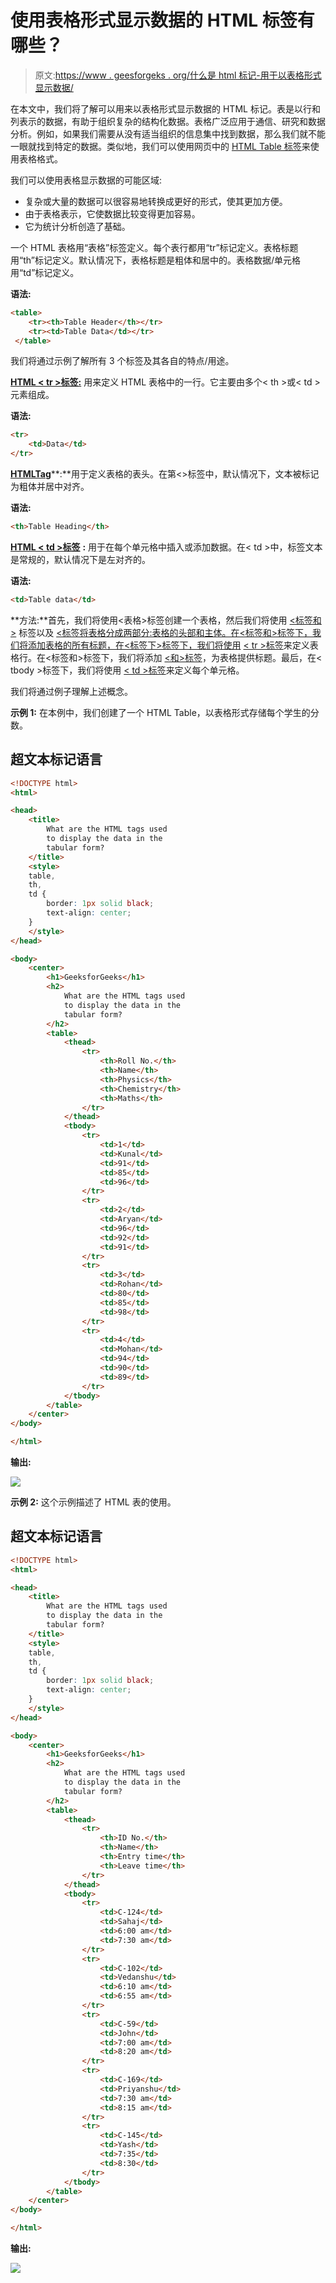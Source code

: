 # 使用表格形式显示数据的 HTML 标签有哪些？

> 原文:[https://www . geesforgeks . org/什么是 html 标记-用于以表格形式显示数据/](https://www.geeksforgeeks.org/what-are-the-html-tags-used-to-display-the-data-in-the-tabular-form/)

在本文中，我们将了解可以用来以表格形式显示数据的 HTML 标记。表是以行和列表示的数据，有助于组织复杂的结构化数据。表格广泛应用于通信、研究和数据分析。例如，如果我们需要从没有适当组织的信息集中找到数据，那么我们就不能一眼就找到特定的数据。类似地，我们可以使用网页中的 [HTML Table 标签](https://www.geeksforgeeks.org/html-tables/)来使用表格格式。

我们可以使用表格显示数据的可能区域:

*   复杂或大量的数据可以很容易地转换成更好的形式，使其更加方便。
*   由于表格表示，它使数据比较变得更加容易。
*   它为统计分析创造了基础。

一个 HTML 表格用“表格”标签定义。每个表行都用“tr”标记定义。表格标题用“th”标记定义。默认情况下，表格标题是粗体和居中的。表格数据/单元格用“td”标记定义。

**语法:**

```html
<table>
    <tr><th>Table Header</th></tr>
    <tr><td>Table Data</td></tr>
 </table>
```

我们将通过示例了解所有 3 个标签及其各自的特点/用途。

[**HTML < tr >标签:**](https://www.geeksforgeeks.org/html-tr-tag/) 用来定义 HTML 表格中的一行。它主要由多个< th >或< td >元素组成。

**语法:**

```html
<tr>
    <td>Data</td>
</tr>
```

[**HTML<th>Tag**](https://www.geeksforgeeks.org/html-th-tag/)**:**用于定义表格的表头。在第<>标签中，默认情况下，文本被标记为粗体并居中对齐。

**语法:**

```html
<th>Table Heading</th>
```

[**HTML < td >标签**](https://www.geeksforgeeks.org/html-td-align-attribute/) **:** 用于在每个单元格中插入或添加数据。在< td >中，标签文本是常规的，默认情况下是左对齐的。

**语法:**

```html
<td>Table data</td>
```

**方法:**首先，我们将使用<表格>标签创建一个表格，然后我们将使用 [<标签和>](https://www.geeksforgeeks.org/html-thead-tag/) 标签以及 [<标签将表格分成两部分:表格的头部和主体。在<标签和>标签下，我们将添加表格的所有标题，在<标签下>标签下，我们将使用](https://www.geeksforgeeks.org/html-tbody-tag/#:~:text=The%20tag%20in%20HTML,%3E%20and%20tags.) [< tr >标签](https://www.geeksforgeeks.org/html-tr-tag/)来定义表格行。在<标签和>标签下，我们将添加 [<和>标签](https://www.geeksforgeeks.org/html-th-tag/)，为表格提供标题。最后，在< tbody >标签下，我们将使用 [< td >标签](https://www.geeksforgeeks.org/html-td-tag/)来定义每个单元格。

我们将通过例子理解上述概念。

**示例 1:** 在本例中，我们创建了一个 HTML Table，以表格形式存储每个学生的分数。

## 超文本标记语言

```html
<!DOCTYPE html>
<html>

<head>
    <title>
        What are the HTML tags used 
        to display the data in the 
        tabular form?
    </title>
    <style>
    table,
    th,
    td {
        border: 1px solid black;
        text-align: center;
    }
    </style>
</head>

<body>
    <center>
        <h1>GeeksforGeeks</h1>
        <h2>
            What are the HTML tags used 
            to display the data in the 
            tabular form?
        </h2>
        <table>
            <thead>
                <tr>
                    <th>Roll No.</th>
                    <th>Name</th>
                    <th>Physics</th>
                    <th>Chemistry</th>
                    <th>Maths</th>
                </tr>
            </thead>
            <tbody>
                <tr>
                    <td>1</td>
                    <td>Kunal</td>
                    <td>91</td>
                    <td>85</td>
                    <td>96</td>
                </tr>
                <tr>
                    <td>2</td>
                    <td>Aryan</td>
                    <td>96</td>
                    <td>92</td>
                    <td>91</td>
                </tr>
                <tr>
                    <td>3</td>
                    <td>Rohan</td>
                    <td>80</td>
                    <td>85</td>
                    <td>98</td>
                </tr>
                <tr>
                    <td>4</td>
                    <td>Mohan</td>
                    <td>94</td>
                    <td>90</td>
                    <td>89</td>
                </tr>
            </tbody>
        </table>
    </center>
</body>

</html>
```

**输出:**

![](img/3d6c14d7452a1118320ac7816651ae6a.png)

**示例 2:** 这个示例描述了 HTML 表的使用。

## 超文本标记语言

```html
<!DOCTYPE html>
<html>

<head>
    <title>
        What are the HTML tags used 
        to display the data in the 
        tabular form?
    </title>
    <style>
    table,
    th,
    td {
        border: 1px solid black;
        text-align: center;
    }
    </style>
</head>

<body>
    <center>
        <h1>GeeksforGeeks</h1>
        <h2> 
            What are the HTML tags used 
            to display the data in the 
            tabular form?
        </h2>
        <table>
            <thead>
                <tr>
                    <th>ID No.</th>
                    <th>Name</th>
                    <th>Entry time</th>
                    <th>Leave time</th>
                </tr>
            </thead>
            <tbody>
                <tr>
                    <td>C-124</td>
                    <td>Sahaj</td>
                    <td>6:00 am</td>
                    <td>7:30 am</td>
                </tr>
                <tr>
                    <td>C-102</td>
                    <td>Vedanshu</td>
                    <td>6:10 am</td>
                    <td>6:55 am</td>
                </tr>
                <tr>
                    <td>C-59</td>
                    <td>John</td>
                    <td>7:00 am</td>
                    <td>8:20 am</td>
                </tr>
                <tr>
                    <td>C-169</td>
                    <td>Priyanshu</td>
                    <td>7:30 am</td>
                    <td>8:15 am</td>
                </tr>
                <tr>
                    <td>C-145</td>
                    <td>Yash</td>
                    <td>7:35</td>
                    <td>8:30</td>
                </tr>
            </tbody>
        </table>
    </center>
</body>

</html>
```

**输出:**

![](img/60bdf334649c5a0dc83209e1bc99335a.png)